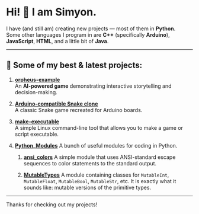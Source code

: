 # Hi! 👋 I am Simyon.

I have (and still am) creating new projects — most of them in **Python**.  
Some other languages I program in are **C++** (specifically **Arduino**), **JavaScript**, **HTML**, and a little bit of **Java**.

---

## 🔧 Some of my best & latest projects:


1. [**orpheus-example**](https://github.com/Sim3-14159/orpheus-example)  
  An **AI-powered game** demonstrating interactive storytelling and decision-making.

1. [**Arduino-compatible Snake clone**](https://github.com/Sim3-14159/Snake_Game)  
  A classic Snake game recreated for Arduino boards.

1. [**make-executable**](https://github.com/Sim3-14159/Python_Modules/make-executable)  
      A simple Linux command-line tool that allows you to make a game or script executable.

1. [**Python_Modules**](https://github.com/Sim3-14159/Python_Modules)
  A bunch of useful modules for coding in Python.

    1. [**ansi_colors**](https://github.com/Sim3-14159/Python_Modules/ansi_colors)
       A simple module that uses ANSI-standard escape sequences to color statements to the standard output.

    1. [**MutableTypes**](https://github.com/Sim3-14159/Python_Modules/MutableTypes)
       A module containing classes for `MutableInt`, `MutableFloat`, `MutableBool`, `MutableStr`, etc. It is exactly what it sounds like: mutable versions of the primitive types.


---

Thanks for checking out my projects!
